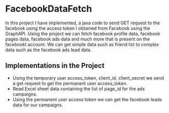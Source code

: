 # FacebookDataFetch
  In this project I have implemented, a java code to send GET request to the facebook using the access token I obtained from Facebook using the GraphAPI. Using the   project we can fetch facebook profile data, facebook pages data, facebook ads data and much more that is present on the facebookt account. We can get simple data   such as friend list to complex data such as the facebook ads lead data.
  
## Implementations in the Project
  * Using the temporary user access_token, client_id, client_secret we send a get request to get the permanent user access_token. 
  * Read Excel sheet data containing the list of page_id for the ads campaigns.
  * Using the permanent user access token we can get the facebook leads data for our campaigns.

##
